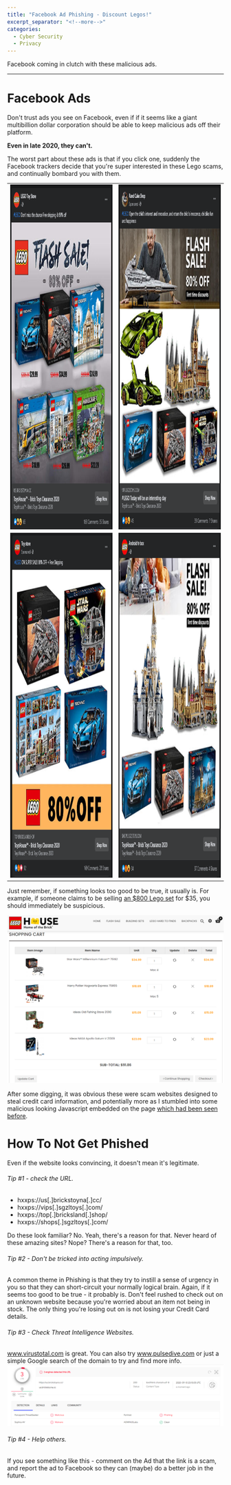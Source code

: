 ```yaml
---
title: "Facebook Ad Phishing - Discount Legos!"
excerpt_separator: "<!--more-->"
categories:
  - Cyber Security
  - Privacy
---
```


Facebook coming in clutch with these malicious ads.
<!--more-->


---
# Facebook Ads
Don't trust ads you see on Facebook, even if if it seems like a giant multibillion dollar corporation should be able to keep malicious ads off their platform.

**Even in late 2020, they can't.**

The worst part about these ads is that if you click one, suddenly the Facebook trackers decide that you're super interested in these Lego scams, and continually bombard you with them.

<table>
  <tr>
    <td><img src="/assets/images/fbscam/1.PNG" alt="1" width = 600px height = 800px ></td>
    <td><img src="/assets/images/fbscam/2.PNG" alt="2" width = 600px height = 800px ></td>
  </tr>
  <tr>
    <td><img src="/assets/images/fbscam/3.PNG" alt="3" width = 600px height = 800px ></td>
    <td><img src="/assets/images/fbscam/4.PNG" alt="4" width = 600px height = 800px ></td>
  </tr>
</table>

Just remember, if something looks too good to be true, it usually is. For example, if someone claims to be selling [an $800 Lego set](https://www.lego.com/en-us/product/millennium-falcon-75192) for $35, you should immediately be suspicious.

![toogood](/assets/images/fbscam/toogood.PNG "tooogood")

After some digging, it was obvious these were scam websites designed to steal credit card information, and potentially more as I stumbled into some malicious looking Javascript embedded on the page [which had been seen before](https://www.joesandbox.com/analysis/189402/0/pdf).

# How To Not Get Phished
Even if the website looks convincing, it doesn't mean it's legitimate. 

###### Tip #1 - check the URL.
* hxxps://us[.]brickstoyna[.]cc/
* hxxps://vips[.]sgzltoys[.]com/
* hxxps://top[.]bricksland[.]shop/
* hxxps://shops[.]sgzltoys[.]com/

Do these look familiar? No. Yeah, there's a reason for that. 
Never heard of these amazing sites? Nope? There's a reason for that, too.

###### Tip #2 - Don't be tricked into acting impulsively.
A common theme in Phishing is that they try to instill a sense of urgency in you so that they can short-circuit your normally logical brain. 
Again, if it seems too good to be true - it probably is. Don't feel rushed to check out on an unknown website because you're worried about an item not being in stock. 
The only thing you're losing out on is not losing your Credit Card details.

###### Tip #3 - Check Threat Intelligence Websites.
www.virustotal.com is great. You can also try www.pulsedive.com or just a simple Google search of the domain to try and find more info.
![malicious](/assets/images/fbscam/virustotal.PNG "virustotal")

###### Tip #4 - Help others.
If you see something like this - comment on the Ad that the link is a scam, and report the ad to Facebook so they can (maybe) do a better job in the future.